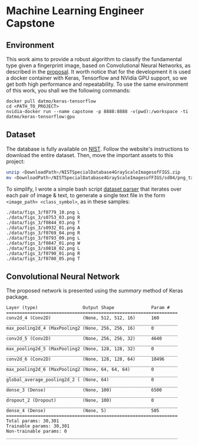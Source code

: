# Machine Learning Engineer Capstone

## Environment

This work aims to provide a robust algorithm to classify the fundamental type given a fingerprint image, based on Convolutional Neural Networks, as described in the [proposal](capstone_proposal_template.md). It worth notice that for the development it is used a docker container with Keras, Tensorflow and NVidia GPU support, so we get both high performance and repeatability. To use the same environment of this work, you shall we the following commands:

```
docker pull datmo/keras-tensorflow
cd <PATH_TO_PROJECT>
nvidia-docker run --name capstone -p 8888:8888 -v(pwd):/workspace -ti datmo/keras-tensorflow:gpu
```

## Dataset

The database is fully available on [NIST](https://www.nist.gov/srd/nist-special-database-4). Follow the website's instructions to download the entire dataset. Then, move the important assets to this project:

```bash
unzip <DownloadPath>/NISTSpecialDatabase4GrayScaleImagesofFIGS.zip
mv <DownloadPath>/NISTSpecialDatabase4GrayScaleImagesofFIGS/sd04/png_txt/* <ProjectPath>/data/
```

To simplify, I wrote a simple bash script [dataset parser](./parse.sh) that iterates over each pair of image & text, to generate a single text file in the form `<image_path> <class_symbol>`, as in these samples:

```
./data/figs_3/f0779_10.png L
./data/figs_3/s0753_03.png R
./data/figs_3/f0844_03.png T
./data/figs_3/s0932_01.png A
./data/figs_3/f0769_04.png R
./data/figs_3/f0793_09.png L
./data/figs_3/f0847_01.png W
./data/figs_3/s0818_02.png L
./data/figs_3/f0790_01.png R
./data/figs_3/f0780_05.png T
```

## Convolutional Neural Network

The proposed network is presented using the _summary_ method of Keras package.

```
Layer (type)                 Output Shape              Param #   
=================================================================
conv2d_4 (Conv2D)            (None, 512, 512, 16)      160       
_________________________________________________________________
max_pooling2d_4 (MaxPooling2 (None, 256, 256, 16)      0         
_________________________________________________________________
conv2d_5 (Conv2D)            (None, 256, 256, 32)      4640      
_________________________________________________________________
max_pooling2d_5 (MaxPooling2 (None, 128, 128, 32)      0         
_________________________________________________________________
conv2d_6 (Conv2D)            (None, 128, 128, 64)      18496     
_________________________________________________________________
max_pooling2d_6 (MaxPooling2 (None, 64, 64, 64)        0         
_________________________________________________________________
global_average_pooling2d_2 ( (None, 64)                0         
_________________________________________________________________
dense_3 (Dense)              (None, 100)               6500      
_________________________________________________________________
dropout_2 (Dropout)          (None, 100)               0         
_________________________________________________________________
dense_4 (Dense)              (None, 5)                 505       
=================================================================
Total params: 30,301
Trainable params: 30,301
Non-trainable params: 0
_________________________________________________________________
```
